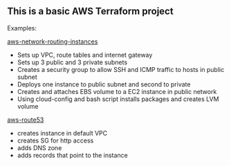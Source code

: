 ## This is a basic AWS Terraform project


Examples:

[aws-network-routing-instances](https://github.com/lestex/terraform-aws/tree/master/01%20-%20aws-network-routing-instances)
    
- Sets up VPC, route tables and internet gateway
- Sets up 3 public and 3 private subnets
- Creates a security group to allow SSH and ICMP traffic to hosts in public subnet
- Deploys one instance to public subnet and second to private
- Creates and attaches EBS volume to a EC2 instance in public network
- Using cloud-config and bash script installs packages and creates LVM volume

[aws-route53](https://github.com/lestex/terraform-aws/tree/master/02%20-%20aws-route53)

- creates instance in default VPC
- creates SG for http access
- adds DNS zone
- adds records that point to the instance